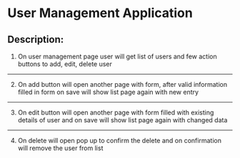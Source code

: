 # User Management Application

## Description:
1. On user management page user will get list of users and few action buttons to add, edit, delete user

---
2. On add button will open another page with form, after valid information filled in form on save will show list page again with new entry

---
3. On edit button will open another page with form filled with existing details of user and on save will show list page again with changed data

---
4. On delete will open pop up to confirm the delete and on confirmation will remove the user from list